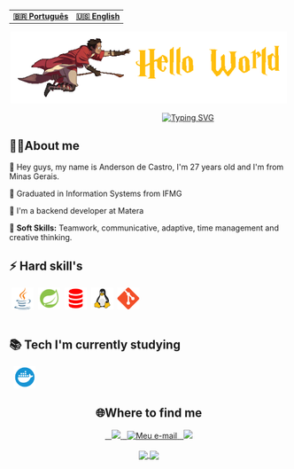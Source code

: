 

<table align="center">
  <tr>
    <td>
      <b>
        <a href="https://github.com/AndersonGC/AndersonGC/blob/master/README_pt-br.md">🇧🇷 Português</a>
      </b>
    </td>
    <td>
      <b>
        <a href="https://github.com/AndersonGC/AndersonGC/blob/master/README.md">🇺🇸 English</a>
      </b>
    </td>
  </tr>
</table>
<div align="center" >
  <img width="500px" height="130px" src="./assets/harry_potter01.gif">

   
</div>

<div align="center">



  &nbsp; &nbsp; &nbsp; &nbsp; &nbsp; &nbsp; &nbsp; &nbsp; &nbsp; &nbsp; &nbsp; &nbsp; &nbsp;  &nbsp;&nbsp; &nbsp;&nbsp;&nbsp;&nbsp;&nbsp;&nbsp;
[![Typing SVG](https://readme-typing-svg.herokuapp.com?font=Fira+Code&pause=1000&color=ffbe0d&width=435&lines=Welcome+to+my+profile++%F0%9F%A7%99%F0%9F%8F%BE%E2%80%8D%E2%99%82%EF%B8%8F)](https://git.io/typing-svg)
</div>

<div>
    <h2>👨‍💻About me</h2>
     <p>📌 Hey guys, my name is Anderson de Castro, I'm 27 years old and I'm from Minas Gerais. </p>
     <p>📕 Graduated in Information Systems from IFMG </p>
     <p>💼 I'm a backend developer at Matera </p>
    🧬 <b>Soft Skills:</b> Teamwork, communicative, adaptive, time management and creative thinking.</p>
    <div>
      <h2> ⚡ Hard skill's</h2>
       &nbsp;<img height="40px" src="./assets/java-icon.svg">
       &nbsp;<img height="40px" src="./assets/spring.svg"> 
       &nbsp;<img height="40px" src="./assets/plsql.svg">
       &nbsp;<img height="40px" src="./assets/linux.svg">
       &nbsp;<img height="40px" src="./assets/git.svg">
    </div>
    <br>
    <h2>📚 Tech I'm currently studying</h2>
      &nbsp; <img height="40px" src="./assets/docker.svg">
</div>
<div>
<h2 align="center">🌐Where to find me</h2>
  <div align="center">
    <a href="https://github.com/AndersonGC" target="_blank">
      &nbsp;&nbsp; <img height="32px" src="https://img.shields.io/badge/GitHub-100000?style=for-the-badge&logo=github&logoColor=white">
    </a>
    <a href="mailto:andersoncastro.dev@gmail.com">
       &nbsp; <img height="32px" src="https://img.shields.io/badge/Gmail-D14836?style=for-the-badge&logo=gmail&logoColor=white" alt="Meu e-mail">
    </a>
    </a>
    <a href="https://www.linkedin.com/in/andersongcastro/" target="_blank">
      &nbsp; <img height="32px" src="https://img.shields.io/badge/LinkedIn-0077B5?style=for-the-badge&logo=linkedin&logoColor=white">
    </a>
  
  </div><br>
    <div align="center">
    <a href="https://github.com/AndersonGC">
      <img height="130em" align="center" src="https://github-readme-streak-stats.herokuapp.com?user=AndersonGC&theme=dark&date_format=M%20j%5B%2C%20Y%5D&mode=weekly)](https://git.io/streak-stats">
      <img height="130em" align="center" src="https://github-readme-stats.vercel.app/api?username=AndersonGC&show_icons=true&theme=dark">
 
 <div align="center">
    </div>
  </div>
</div>
  

